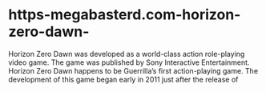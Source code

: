 # https-megabasterd.com-horizon-zero-dawn-
Horizon Zero Dawn was developed as a world-class action role-playing video game. The game was published by Sony Interactive Entertainment. Horizon Zero Dawn happens to be Guerrilla’s first action-playing game. The development of this game began early in 2011 just after the release of
